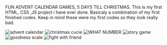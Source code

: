   FUN ADVENT CALENDAR GAMES, 5 DAYS TILL CHRISTMAS.
This is my first HTML, CSS ,JS project i have ever done.
    Basicaly a combination of my first finished codes. 
     Keep in mind these were my first codes
            so they look really bad.


![advent calendar](https://github.com/Limcyy/Adven-Calendar/assets/150164805/2bb74adf-1258-4590-a8da-4e50bea51c3e)
![christmas cucie](https://github.com/Limcyy/Adven-Calendar/assets/150164805/01b6cec0-3e3d-4d61-bd0e-368b5fa0be8b)
![WHAT NUMBER](https://github.com/Limcyy/Adven-Calendar/assets/150164805/c886f8a4-3460-431f-8687-7c51ba04c951)
![story game](https://github.com/Limcyy/Adven-Calendar/assets/150164805/661f2872-2dd8-4a53-9fda-0a2e3f62ad9a)
![goodness scale](https://github.com/Limcyy/Adven-Calendar/assets/150164805/5a41c338-7a37-475f-a2c8-bc77abebb273)
![fight with friend](https://github.com/Limcyy/Adven-Calendar/assets/150164805/1b954aa0-294c-4724-aabb-094401002da0)
